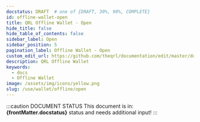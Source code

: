 ```yaml
---
docstatus: DRAFT  # one of {DRAFT, 30%, 90%, COMPLETE}
id: offline-wallet-open
title: QRL Offline Wallet - Open
hide_title: false
hide_table_of_contents: false
sidebar_label: Open
sidebar_position: 5
pagination_label: Offline Wallet - Open
custom_edit_url: https://github.com/theqrl/documentation/edit/master/docs/basics/what-is-qrl.md
description: QRL Offline Wallet
keywords:
  - docs
  - Offline Wallet
image: /assets/img/icons/yellow.png
slug: /use/wallet/offline/open
---
```


:::caution DOCUMENT STATUS 
<span>This document is in: <b>{frontMatter.docstatus}</b> status and needs additional input!</span>
:::